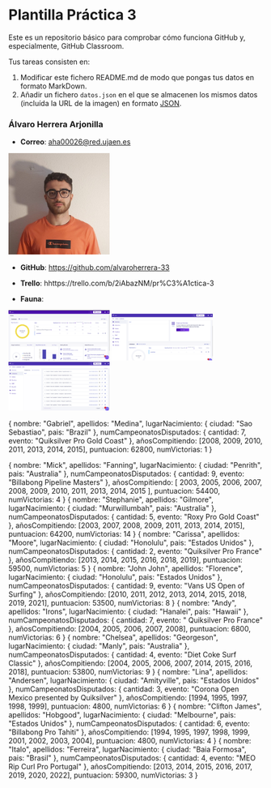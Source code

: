 # Plantilla Práctica 3
Este es un repositorio básico para comprobar cómo funciona GitHub y, especialmente, GitHub Classroom.

Tus tareas consisten en:
1) Modificar este fichero README.md de modo que pongas tus datos en formato MarkDown.
2) Añadir un fichero <code>datos.json</code> en el que se almacenen los mismos datos (incluída la URL de la imagen) en formato [JSON](https://es.wikipedia.org/wiki/JSON).

### Álvaro Herrera Arjonilla
* **Correo**: aha00026@red.ujaen.es

<img src='/perfil.jpg' width='200px'>

* **GitHub**: https://github.com/alvaroherrera-33

* **Trello**: hhttps://trello.com/b/2iAbazNM/pr%C3%A1ctica-3

* **Fauna**: 
<img src='/fauna-portada.png' width='200px'>

<img src='/fauna-surf.png' width='200px'>

<img src='/fauna-datos.png' width='200px'>

{
  nombre: "Gabriel",
  apellidos: "Medina",
  lugarNacimiento: {
    ciudad: "Sao Sebastiao",
    pais: "Brazil"
  },
  numCampeonatosDisputados: {
    cantidad: 7,
    evento: "Quiksilver Pro Gold Coast"
  },
  añosCompitiendo: [2008, 2009, 2010, 2011, 2013, 2014, 2015],
  puntuacion: 62800,
  numVictorias: 1
}

{
  nombre: "Mick",
  apellidos: "Fanning",
  lugarNacimiento: {
    ciudad: "Penrith",
    pais: "Australia"
  },
  numCampeonatosDisputados: {
    cantidad: 9,
    evento: "Billabong Pipeline Masters"
  },
  añosCompitiendo: [
    2003,
    2005,
    2006,
    2007,
    2008,
    2009,
    2010,
    2011,
    2013,
    2014,
    2015
  ],
  puntuacion: 54400,
  numVictorias: 4
}
{
  nombre: "Stephanie",
  apellidos: "Gilmore",
  lugarNacimiento: {
    ciudad: "Murwillumbah",
    pais: "Australia"
  },
  numCampeonatosDisputados: {
    cantidad: 5,
    evento: "Roxy Pro Gold Coast"
  },
  añosCompitiendo: [2003, 2007, 2008, 2009, 2011, 2013, 2014, 2015],
  puntuacion: 64200,
  numVictorias: 14
}
{
  nombre: "Carissa",
  apellidos: "Moore",
  lugarNacimiento: {
    ciudad: "Honolulu",
    pais: "Estados Unidos"
  },
  numCampeonatosDisputados: {
    cantidad: 2,
    evento: "Quiksilver Pro France"
  },
  añosCompitiendo: [2013, 2014, 2015, 2016, 2018, 2019],
  puntuacion: 59500,
  numVictorias: 5
}
{
  nombre: "John John",
  apellidos: "Florence",
  lugarNacimiento: {
    ciudad: "Honolulu",
    pais: "Estados Unidos"
  },
  numCampeonatosDisputados: {
    cantidad: 9,
    evento: "Vans US Open of Surfing"
  },
  añosCompitiendo: [2010, 2011, 2012, 2013, 2014, 2015, 2018, 2019, 2021],
  puntuacion: 53500,
  numVictorias: 8
}
{
  nombre: "Andy",
  apellidos: "Irons",
  lugarNacimiento: {
    ciudad: "Hanalei",
    pais: "Hawaii"
  },
  numCampeonatosDisputados: {
    cantidad: 7,
    evento: " Quiksilver Pro France"
  },
  añosCompitiendo: [2004, 2005, 2006, 2007, 2008],
  puntuacion: 6800,
  numVictorias: 6
}
{
  nombre: "Chelsea",
  apellidos: "Georgeson",
  lugarNacimiento: {
    ciudad: "Manly",
    pais: "Australia"
  },
  numCampeonatosDisputados: {
    cantidad: 4,
    evento: "Diet Coke Surf Classic"
  },
  añosCompitiendo: [2004, 2005, 2006, 2007, 2014, 2015, 2016, 2018],
  puntuacion: 53800,
  numVictorias: 9
}
{
  nombre: "Lina",
  apellidos: "Andersen",
  lugarNacimiento: {
    ciudad: "Amityville",
    pais: "Estados Unidos"
  },
  numCampeonatosDisputados: {
    cantidad: 3,
    evento: "Corona Open Mexico presented by Quiksilver"
  },
  añosCompitiendo: [1994, 1995, 1997, 1998, 1999],
  puntuacion: 4800,
  numVictorias: 6
}
{
  nombre: "Clifton James",
  apellidos: "Hobgood",
  lugarNacimiento: {
    ciudad: "Melbourne",
    pais: "Estados Unidos"
  },
  numCampeonatosDisputados: {
    cantidad: 6,
    evento: "Billabong Pro Tahiti"
  },
  añosCompitiendo: [1994, 1995, 1997, 1998, 1999, 2001, 2002, 2003, 2004],
  puntuacion: 4800,
  numVictorias: 4
}
{
  nombre: "Italo",
  apellidos: "Ferreira",
  lugarNacimiento: {
    ciudad: "Baia Formosa",
    pais: "Brasil"
  },
  numCampeonatosDisputados: {
    cantidad: 4,
    evento: "MEO Rip Curl Pro Portugal"
  },
  añosCompitiendo: [2013, 2014, 2015, 2016, 2017, 2019, 2020, 2022],
  puntuacion: 59300,
  numVictorias: 3
}
